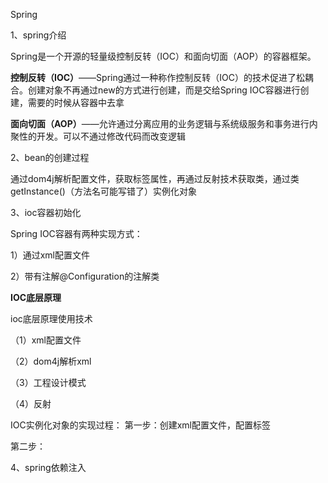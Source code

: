 Spring

1、spring介绍

Spring是一个开源的轻量级控制反转（IOC）和面向切面（AOP）的容器框架。

**控制反转（IOC）**——Spring通过一种称作控制反转（IOC）的技术促进了松耦合。创建对象不再通过new的方式进行创建，而是交给Spring IOC容器进行创建，需要的时候从容器中去拿

**面向切面（AOP）**——允许通过分离应用的业务逻辑与系统级服务和事务进行内聚性的开发。可以不通过修改代码而改变逻辑

2、bean的创建过程

通过dom4j解析配置文件，获取<bean>标签属性，再通过反射技术获取类，通过类getInstance()（方法名可能写错了）实例化对象

3、ioc容器初始化

Spring IOC容器有两种实现方式：

1）通过xml配置文件

2）带有注解@Configuration的注解类

**IOC底层原理**

ioc底层原理使用技术

（1）xml配置文件

（2）dom4j解析xml

（3）工程设计模式

（4）反射

IOC实例化对象的实现过程：
第一步：创建xml配置文件，配置<bean>标签

第二步：

4、spring依赖注入



